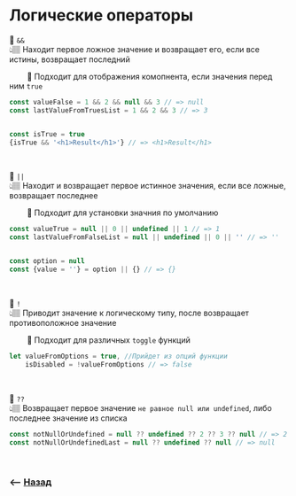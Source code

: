 # Логические операторы

💠 `&&`    
👆🏽 Находит первое ложное значение и возвращает его, если все истины, возвращает последний

&emsp;&emsp; 🔹 Подходит для отображения комопнента, если значения перед ним `true`      

```javascript
const valueFalse = 1 && 2 && null && 3 // => null
const lastValueFromTruesList = 1 && 2 && 3 // => 3


const isTrue = true
{isTrue && '<h1>Result</h1>'} // => <h1>Result</h1>
```    

<br>
    
💠 `||`   
👆🏽 Находит и возвращает первое истинное значения, если все ложные, возвращает последнее

&emsp;&emsp; 🔹 Подходит для установки значния по умолчанию      

```javascript
const valueTrue = null || 0 || undefined || 1 // => 1
const lastValueFromFalseList = null || undefined || 0 || '' // => ''


const option = null
const {value = ''} = option || {} // => {}
```    

<br>

💠 `!`     
👆🏽 Приводит значение к логическому типу, после возвращает противоположное значение

&emsp;&emsp; 🔹 Подходит для различных `toggle` функций

```javascript
let valueFromOptions = true, //Прийдет из опций функции
    isDisabled = !valueFromOptions // => false    
```

<br>

💠 `??`   
👆🏽 Возвращает первое значение `не равное null или undefined`, либо последнее значение из списка
```javascript
const notNullOrUndefined = null ?? undefined ?? 2 ?? 3 ?? null // => 2
const notNullOrUndefinedLast = null ?? undefined ?? null // => null
```

<br>

### ⟵ **<a href="../../readme.md">Назад</a>**